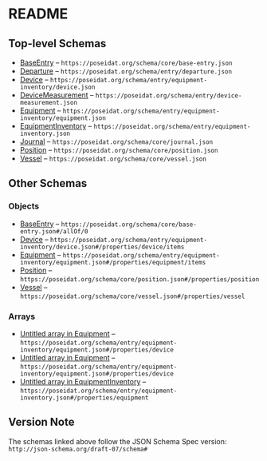 # README

## Top-level Schemas

-   [BaseEntry](./base-entry.md "The shared properties for all entries") – `https://poseidat.org/schema/core/base-entry.json`
-   [Departure](./departure.md "A departure from port event") – `https://poseidat.org/schema/entry/departure.json`
-   [Device](./device.md "A device which is a part of a piece of equipment installed on a vessel") – `https://poseidat.org/schema/entry/equipment-inventory/device.json`
-   [DeviceMeasurement](./device-measurement.md "A device measurement journal entry") – `https://poseidat.org/schema/entry/device-measurement.json`
-   [Equipment](./equipment.md "A piece of equipment installed on a vessel") – `https://poseidat.org/schema/entry/equipment-inventory/equipment.json`
-   [EquipmentInventory](./equipment-inventory.md "An entry detailing the equipment installed on a vessel") – `https://poseidat.org/schema/entry/equipment-inventory.json`
-   [Journal](./journal.md "A trip journal") – `https://poseidat.org/schema/core/journal.json`
-   [Position](./position.md "A navigational position that can be used in an entry") – `https://poseidat.org/schema/core/position.json`
-   [Vessel](./vessel.md "The vessel information") – `https://poseidat.org/schema/core/vessel.json`

## Other Schemas

### Objects

-   [BaseEntry](./departure-allof-baseentry.md "The shared properties for all entries") – `https://poseidat.org/schema/core/base-entry.json#/allOf/0`
-   [Device](./equipment-properties-device-device.md "A device which is a part of a piece of equipment installed on a vessel") – `https://poseidat.org/schema/entry/equipment-inventory/device.json#/properties/device/items`
-   [Equipment](./equipment-inventory-properties-equipment-equipment.md "A piece of equipment installed on a vessel") – `https://poseidat.org/schema/entry/equipment-inventory/equipment.json#/properties/equipment/items`
-   [Position](./departure-properties-position.md "A navigational position that can be used in an entry") – `https://poseidat.org/schema/core/position.json#/properties/position`
-   [Vessel](./journal-properties-vessel.md "The vessel information") – `https://poseidat.org/schema/core/vessel.json#/properties/vessel`

### Arrays

-   [Untitled array in Equipment](./equipment-properties-device.md "The collection of devices that are a part of this piece of equipment") – `https://poseidat.org/schema/entry/equipment-inventory/equipment.json#/properties/device`
-   [Untitled array in Equipment](./equipment-properties-device.md "The collection of devices that are a part of this piece of equipment") – `https://poseidat.org/schema/entry/equipment-inventory/equipment.json#/properties/device`
-   [Untitled array in EquipmentInventory](./equipment-inventory-properties-equipment.md "The collection of equipment for the vessel") – `https://poseidat.org/schema/entry/equipment-inventory.json#/properties/equipment`

## Version Note

The schemas linked above follow the JSON Schema Spec version: `http://json-schema.org/draft-07/schema#`
